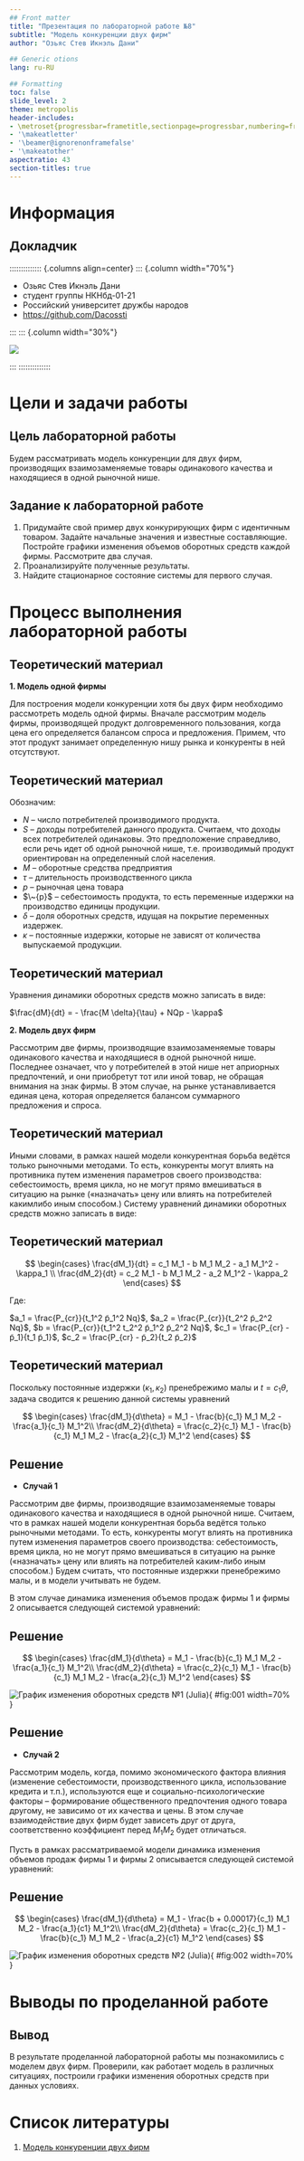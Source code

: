 ```yaml
---
## Front matter
title: "Презентация по лабораторной работе №8"
subtitle: "Модель конкуренции двух фирм"
author: "Озьяс Стев Икнэль Дани"

## Generic otions
lang: ru-RU

## Formatting
toc: false
slide_level: 2
theme: metropolis
header-includes:
- \metroset{progressbar=frametitle,sectionpage=progressbar,numbering=fraction}
- '\makeatletter'
- '\beamer@ignorenonframefalse'
- '\makeatother'
aspectratio: 43
section-titles: true
---
```


# Информация

## Докладчик

:::::::::::::: {.columns align=center}
::: {.column width="70%"}

  * Озьяс Стев Икнэль Дани
  * студент группы НКНбд-01-21
  * Российский университет дружбы народов
  * <https://github.com/Dacossti>

:::
::: {.column width="30%"}

![](./image/ava.jpg)

:::
::::::::::::::

# Цели и задачи работы

## Цель лабораторной работы
 
Будем рассматривать модель конкуренции для двух фирм, производящих взаимозаменяемые товары одинакового качества и находящиеся в одной рыночной нише.

## Задание к лабораторной работе

1. Придумайте свой пример двух конкурирующих фирм с идентичным товаром. Задайте начальные значения и известные составляющие. Постройте графики изменения объемов оборотных средств каждой фирмы. Рассмотрите два случая.
2. Проанализируйте полученные результаты.
3. Найдите стационарное состояние системы для первого случая.


# Процесс выполнения лабораторной работы

## Теоретический материал

**1. Модель одной фирмы**
   
Для построения модели конкуренции хотя бы двух фирм необходимо рассмотреть модель одной фирмы. Вначале рассмотрим модель фирмы, производящей продукт долговременного пользования, когда цена его определяется балансом спроса и предложения. Примем, что этот продукт занимает определенную нишу рынка и конкуренты в ней отсутствуют.

## Теоретический материал

Обозначим:

* $N$ – число потребителей производимого продукта.
* $S$ – доходы потребителей данного продукта. Считаем, что доходы всех потребителей одинаковы. Это предположение справедливо, если речь идет об одной рыночной нише, т.е. производимый продукт ориентирован на определенный слой населения.
* $M$ – оборотные средства предприятия
* $\tau$ – длительность производственного цикла
* $p$ – рыночная цена товара
* $\~{p}$ – себестоимость продукта, то есть переменные издержки на производство единицы продукции.
* $\delta$ – доля оборотных средств, идущая на покрытие переменных издержек.
* $\kappa$ – постоянные издержки, которые не зависят от количества выпускаемой продукции.


## Теоретический материал

Уравнения динамики оборотных средств можно записать в виде:

$\frac{dM}{dt} = - \frac{M \delta}{\tau} + NQp - \kappa$


**2. Модель двух фирм**

Рассмотрим две фирмы, производящие взаимозаменяемые товары одинакового качества и находящиеся в одной рыночной нише. Последнее означает, что у потребителей в этой нише нет априорных предпочтений, и они приобретут тот или иной товар, не обращая внимания на знак фирмы. В этом случае, на рынке устанавливается единая цена, которая определяется балансом суммарного предложения и спроса. 

## Теоретический материал

Иными словами, в рамках нашей модели конкурентная борьба ведётся только рыночными методами. То есть, конкуренты могут влиять на противника путем изменения параметров своего производства: себестоимость, время цикла, но не могут прямо вмешиваться в ситуацию на рынке («назначать» цену или влиять на потребителей какимлибо иным способом.)
Систему уравнений динамики оборотных средств можно записать в виде:

## Теоретический материал

$$
\begin{cases}
	\frac{dM_1}{dt} = c_1 M_1 - b M_1 M_2 - a_1 M_1^2 - \kappa_1 \\
	\frac{dM_2}{dt} = c_2 M_1 - b M_1 M_2 - a_2 M_1^2 - \kappa_2
\end{cases}
$$

Где:


$a_1 = \frac{P_{cr}}{t_1^2 p̃_1^2 Nq}$, 
$a_2 = \frac{P_{cr}}{t_2^2 p̃_2^2 Nq}$, 
$b = \frac{P_{cr}}{t_1^2 t_2^2 p̃_1^2 p̃_2^2 Nq}$, 
$c_1 = \frac{P_{cr} - p̃_1}{t_1 p̃_1}$, 
$c_2 = \frac{P_{cr} - p̃_2}{t_2 p̃_2}$


## Теоретический материал

Поскольку постоянные издержки $(\kappa_1, \kappa_2)$ пренебрежимо малы и $t = c_1 \theta$, задача сводится к решению данной системы уравнений

$$
\begin{cases}
	\frac{dM_1}{d\theta} = M_1 - \frac{b}{c_1} M_1 M_2 - \frac{a_1}{c_1} M_1^2\\
	\frac{dM_2}{d\theta} = \frac{c_2}{c_1} M_1 - \frac{b}{c_1} M_1 M_2 - \frac{a_2}{c_1} M_1^2
\end{cases}
$$



## Решение

- **Случай 1**

Рассмотрим две фирмы, производящие взаимозаменяемые товары одинакового качества и находящиеся в одной рыночной нише. Считаем, что в рамках нашей модели конкурентная борьба ведётся только рыночными методами. То есть, конкуренты могут влиять на противника путем изменения параметров своего производства: себестоимость, время цикла, но не могут прямо вмешиваться в ситуацию на рынке («назначать» цену или влиять на потребителей каким-либо иным способом.) Будем считать, что постоянные издержки пренебрежимо малы, и в модели учитывать не будем. 

В этом случае динамика изменения объемов продаж фирмы 1 и фирмы 2 описывается следующей системой уравнений:

## Решение

$$
\begin{cases}
	\frac{dM_1}{d\theta} = M_1 - \frac{b}{c_1} M_1 M_2 - \frac{a_1}{c_1} M_1^2\\
	\frac{dM_2}{d\theta} = \frac{c_2}{c_1} M_1 - \frac{b}{c_1} M_1 M_2 - \frac{a_2}{c_1} M_1^2
\end{cases}
$$

![График изменения оборотных средств №1 (Julia)](image/image1.png){ #fig:001 width=70% }

## Решение

- **Случай 2**

Рассмотрим модель, когда, помимо экономического фактора влияния (изменение себестоимости, производственного цикла, использование кредита и т.п.), используются еще и социально-психологические факторы – формирование общественного предпочтения одного товара другому, не зависимо от их качества и цены. В этом случае взаимодействие двух фирм будет зависеть друг от друга, соответственно коэффициент перед $M_1 M_2$ будет отличаться. 

Пусть в рамках рассматриваемой модели динамика изменения объемов продаж фирмы 1 и фирмы 2 описывается следующей системой уравнений:

## Решение

$$
\begin{cases}
	\frac{dM_1}{d\theta} = M_1 - \frac{b + 0.00017}{c_1} M_1 M_2 - \frac{a_1}{c1} M_1^2\\
	\frac{dM_2}{d\theta} = \frac{c_2}{c_1} M_1 - \frac{b}{c_1} M_1 M_2 - \frac{a_2}{c1} M_1^2
\end{cases}
$$


![График изменения оборотных средств №2 (Julia)](image/image2.png){ #fig:002 width=70% }


# Выводы по проделанной работе

## Вывод

В результате проделанной лабораторной работы мы познакомились с моделем двух фирм. Проверили, как работает модель в различных ситуациях, построили графики изменения оборотных средств при данных условиях.

# Список литературы

1. [Модель конкуренции двух фирм](https://natural-sciences.ru/ru/article/view?id=14730)
